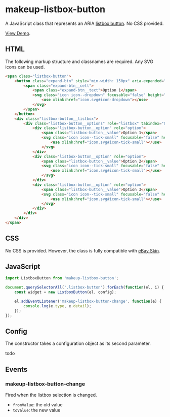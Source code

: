# makeup-listbox-button

A JavaScript class that represents an ARIA [listbox button](https://ebay.github.io/mindpatterns/input/listbox-button/index.html). No CSS provided.

[View Demo](https://makeup.github.io/makeup-js/makeup-listbox-button/index.html).

## HTML

The following markup structure and classnames are required. Any SVG icons can be used.

```html
<span class="listbox-button">
    <button class="expand-btn" style="min-width: 150px" aria-expanded="false" aria-haspopup="listbox">
        <span class="expand-btn__cell">
            <span class="expand-btn__text">Option 1</span>
            <svg class="icon icon--dropdown" focusable="false" height="8" width="8" aria-hidden="true">
                <use xlink:href="icon.svg#icon-dropdown"></use>
            </svg>
        </span>
    </button>
    <div class="listbox-button__listbox">
        <div class="listbox-button__options" role="listbox" tabindex="0">
            <div class="listbox-button__option" role="option">
                <span class="listbox-button__value">Option 1</span>
                <svg class="icon icon--tick-small" focusable="false" height="8" width="8">
                    <use xlink:href="icon.svg#icon-tick-small"></use>
                </svg>
            </div>
            <div class="listbox-button__option" role="option">
                <span class="listbox-button__value">Option 2</span>
                <svg class="icon icon--tick-small" focusable="false" height="8" width="8">
                    <use xlink:href="icon.svg#icon-tick-small"></use>
                </svg>
            </div>
            <div class="listbox-button__option" role="option">
                <span class="listbox-button__value">Option 3</span>
                <svg class="icon icon--tick-small" focusable="false" height="8" width="8">
                    <use xlink:href="icon.svg#icon-tick-small"></use>
                </svg>
            </div>
        </div>
    </div>
</span>
```

## CSS

No CSS is provided. However, the class is fully compatible with [eBay Skin](https://ebay.github.io/skin/#listbox-button).

## JavaScript

```js
import ListboxButton from 'makeup-listbox-button';

document.querySelectorAll('.listbox-button').forEach(function(el, i) {
    const widget = new ListboxButton(el, config);

    el.addEventListener('makeup-listbox-button-change', function(e) {
        console.log(e.type, e.detail);
    });
});
```

## Config

The constructor takes a configuration object as its second parameter.

todo

## Events

### makeup-listbox-button-change

Fired when the listbox selection is changed.

* `fromValue`: the old value
* `toValue`: the new value
